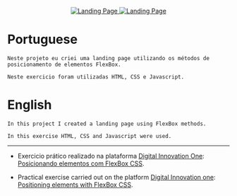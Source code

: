<p align="center">
    <a href="https://hunterdrakar.github.io/landing-page-flexbox/" target="_blank">
    <img src="https://github.com/HunterDrakar/landing-page-flexbox/blob/Main/images/capa-light.jpg" alt="Landing Page"> 
  <a href="https://HunterDrakar.github.io/landing-page-flexbox/">
    <img src="https://github.com/HunterDrakar/landing-page-flexbox/blob/Main/images/capa-dark.jpg" alt="Landing Page">
  </a>
  <br/>


<h1>Portuguese</h1>

    Neste projeto eu criei uma landing page utilizando os métodos de posicionamento de elementos FlexBox.

    Neste exercicio foram utilizadas HTML, CSS e Javascript.

  <h1>English</h1>

  
    In this project I created a landing page using FlexBox methods.

    In this exercise HTML, CSS and Javascript were used.

</p>

<hr />

- Exercicio prático realizado na plataforma [Digital Innovation One](https://web.digitalinnovation.one/home "Digital Innovation One"): [Posicionando elementos com FlexBox CSS](https://web.dio.me/course/posicionando-elementos-com-flexbox-em-css/learning/7981da8c-eceb-4db1-86e6-ccc701cf8fb3?back=/track/spread-fullstack-developer&tab=undefined&moduleId=undefined "Posicionando elementos com FlexBox em CSS").

- Practical exercise carried out on the platform [Digital Innovation one](https://web.digitalinnovation.one/home "Digital Innovation One"): [Positioning elements with FlexBox CSS](https://web.dio.me/lab/recriando-a-pagina-inicial-do-instagram/learning/3ebbd980-6b7b-4776-8ce6-026dc9ade5a4 "Positioning elements with FlexBox in CSS").
